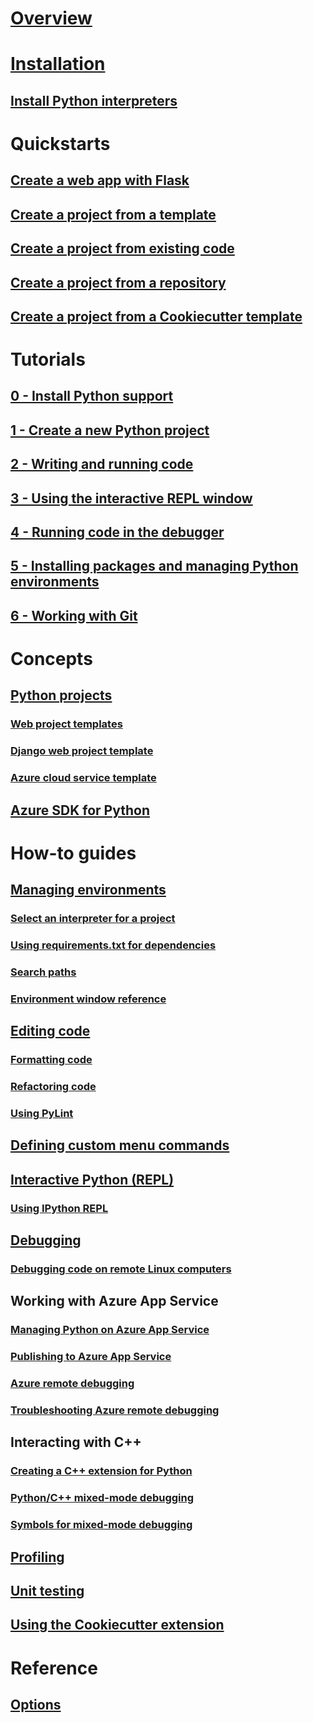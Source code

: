 # [Overview](overview-of-python-tools-for-visual-studio.md)
# [Installation](installing-python-support-in-visual-studio.md)
## [Install Python interpreters](installing-python-interpreters.md)
# Quickstarts
## [Create a web app with Flask](../ide/quickstart-python.md?toc=/visualstudio/python/toc.json&bc=/visualstudio/python/breadcrumb/toc.json)
## [Create a project from a template](quickstart-02-python-in-visual-studio-project-from-template.md)
## [Create a project from existing code](quickstart-01-project-from-existing.md)
## [Create a project from a repository](quickstart-03-python-in-visual-studio-project-from-repository.md)
## [Create a project from a Cookiecutter template](quickstart-04-python-in-visual-studio-project-from-cookiecutter.md)
# Tutorials
## [0 - Install Python support](tutorial-working-with-python-in-visual-studio-step-00-installation.md)
## [1 - Create a new Python project](tutorial-working-with-python-in-visual-studio-step-01-create-project.md)
## [2 - Writing and running code](tutorial-working-with-python-in-visual-studio-step-02-writing-code.md)
## [3 - Using the interactive REPL window](tutorial-working-with-python-in-visual-studio-step-03-interactive-repl.md)
## [4 - Running code in the debugger](tutorial-working-with-python-in-visual-studio-step-04-debugging.md)
## [5 - Installing packages and managing Python environments](tutorial-working-with-python-in-visual-studio-step-05-installing-packages.md)
## [6 - Working with Git](tutorial-working-with-python-in-visual-studio-step-06-working-with-git.md)
# Concepts
## [Python projects](managing-python-projects-in-visual-studio.md)
### [Web project templates](python-web-application-project-templates.md)
### [Django web project template](python-django-web-application-project-template.md)
### [Azure cloud service template](python-azure-cloud-service-project-template.md)
## [Azure SDK for Python](azure-sdk-for-python.md)
# How-to guides
## [Managing environments](managing-python-environments-in-visual-studio.md)
### [Select an interpreter for a project](selecting-a-python-environment-for-a-project.md)
### [Using requirements.txt for dependencies](managing-required-packages-with-requirements-txt.md)
### [Search paths](search-paths.md)
### [Environment window reference](python-environments-window-tab-reference.md)
## [Editing code](editing-python-code-in-visual-studio.md)
### [Formatting code](formatting-python-code.md)
### [Refactoring code](refactoring-python-code.md)
### [Using PyLint](linting-python-code.md)
## [Defining custom menu commands](defining-custom-python-project-commands.md)
## [Interactive Python (REPL)](python-interactive-repl-in-visual-studio.md)
### [Using IPython REPL](interactive-repl-ipython.md)
## [Debugging](debugging-python-in-visual-studio.md)
### [Debugging code on remote Linux computers](debugging-python-code-on-remote-linux-machines.md)
## Working with Azure App Service
### [Managing Python on Azure App Service](managing-python-on-azure-app-service.md)
### [Publishing to Azure App Service](publishing-python-web-applications-to-azure-from-visual-studio.md)
### [Azure remote debugging](debugging-remote-python-code-on-azure.md)
### [Troubleshooting Azure remote debugging](debugging-remote-python-code-on-azure-troubleshooting.md)
## Interacting with C++
### [Creating a C++ extension for Python](working-with-c-cpp-python-in-visual-studio.md)
### [Python/C++ mixed-mode debugging](debugging-mixed-mode-c-cpp-python-in-visual-studio.md)
### [Symbols for mixed-mode debugging](debugging-symbols-for-mixed-mode-c-cpp-python.md)
## [Profiling](profiling-python-code-in-visual-studio.md)
## [Unit testing](unit-testing-python-in-visual-studio.md)
## [Using the Cookiecutter extension](using-python-cookiecutter-templates.md)
# Reference
## [Options](python-support-options-and-settings-in-visual-studio.md)
